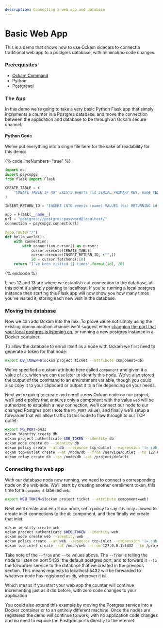 ```yaml
---
description: Connecting a web app and database
---
```


# Basic Web App

This is a demo that shows how to use Ockam sidecars to connect a traditional web app to a postgres database, with minimal/no code changes.

### Prerequisites

* [Ockam Command](../../#install)
* Python
* Postgresql

### The App

In this demo we're going to take a very basic Python Flask app that simply increments a counter in a Postgres database, and move the connection between the application and database to be through an Ockam secure channel.

#### Python Code

We've put everything into a single file here for the sake of readability for this demo:

{% code lineNumbers="true" %}
```python
import os
import psycopg2
from flask import Flask

CREATE_TABLE = (
    "CREATE TABLE IF NOT EXISTS events (id SERIAL PRIMARY KEY, name TEXT);"
)

INSERT_RETURN_ID = "INSERT INTO events (name) VALUES (%s) RETURNING id;"

app = Flask(__name__)
url = "postgres://postgres:password@localhost/"
connection = psycopg2.connect(url)

@app.route("/")
def hello_world():
    with connection:
        with connection.cursor() as cursor:
            cursor.execute(CREATE_TABLE)
            cursor.execute(INSERT_RETURN_ID, ("",))
            id = cursor.fetchone()[0]
    return "I've been visited {} times".format(id), 201
```
{% endcode %}

Lines 12 and 13 are where we establish out connection to the database, at this point it's simply pointing to localhost. If you're running a local postgres instance then starting this Flask app will now show you how many times you've visited it, storing each new visit in the database.

### Moving the database

Now we can add Ockam into the mix. To prove we're not simply using the existing communication channel we'd suggest either [changing the port that your local postgres is listening on](https://www.postgresql.org/docs/current/app-pg-ctl.html#R2-APP-PGCTL-3), or running a new postgres instance in a Docker container.

To allow the database to enroll itself as a node with Ockam we first need to generate a token for that node:

```bash
export DB_TOKEN=$(ockam project ticket --attribute component=db)
```

We've specified a custom attribute here called `component` and given it a value of `db`, which we can use later to identify this node. We've also stored the output of the command to an environment variable, though you could also copy it to your clipboard or output it to a file depending on your needs.

Next we're going to create and enroll a new Ockam node on our project, we'll add a policy that ensures only a component with the value `web` will be authorized to establish a new connection, we'll connect our node to our changed Postgres port (note the `PG_PORT` value), and finally we'll setup a forwarder that will allow traffic to this node to flow through to our TCP outlet:

```bash
export PG_PORT=5433
ockam identity create db
ockam project authenticate $DB_TOKEN --identity db
ockam node create db --identity db
ockam policy create --at db --resource tcp-outlet --expression '(= subject.component "web")'
ockam tcp-outlet create --at /node/db --from /service/outlet --to 127.0.0.1:$PG_PORT
ockam relay create db --to /node/db --at /project/default
```

### Connecting the web app

With our database node now running, we need to connect a corresponding node on the web side. We'll start by creating another enrollment token, this time for a `component` labelled `web`:

```bash
export WEB_TOKEN=$(ockam project ticket --attribute component=web)
```

Next we'll create and enroll our node, set a policy to say it is only allowed to create inlet connections to the `db` component, and then finally we create that inlet:

```bash
ockam identity create web
ockam project authenticate $WEB_TOKEN --identity web
ockam node create web --identity web
ockam policy create --at web --resource tcp-inlet --expression '(= subject.component "db")'
ockam tcp-inlet create --at /node/web --from 127.0.0.1:5432 --to /project/default/service/forward_to_db/secure/api/service/outlet
```

Take note of the `--from` and `--to` values above. The `--from` is telling the node to listen on port 5432, the default postgres port, and to forward it `--to` the forwarder service to the database that we created in the previous section. This means requests to localhost:5432 will be forwarded to whatever node has registered as `db`, wherever it is!

Which means if you start your web app the counter will continue incrementing just as it did before, with zero code changes to your application

You could also extend this example by moving the Postgres service into a Docker container or to an entirely different machine. Once the nodes are registered the demo will continue to work, with no application code changes and no need to expose the Postgres ports directly to the internet.
